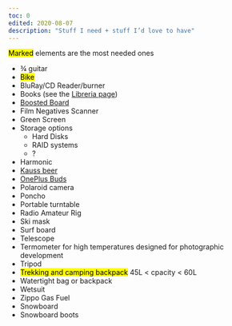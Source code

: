 ```yaml
---
toc: 0
edited: 2020-08-07
description: "Stuff I need + stuff I’d love to have"
---
```


<mark>Marked</mark> elements are the most needed ones

- ¾ guitar
- <mark>Bike</mark>
- BluRay/CD Reader/burner
- Books (see the [Libreria page](/libreria))
- [Boosted Board](https://boostedusa.com/collections/electric-skateboards)
- Film Negatives Scanner
- Green Screen
- Storage options
	- Hard Disks
	- RAID systems
	- ?
- Harmonic
- [Kauss beer](http://kauss.it)
- [OnePlus Buds](https://www.oneplus.com/oneplus-buds)
- Polaroid camera
- Poncho
- Portable turntable
- Radio Amateur Rig
- Ski mask
- Surf board
- Telescope
- Termometer for high temperatures designed for photographic development
- Tripod
- <mark>Trekking and camping backpack</mark> 45L \< cpacity \< 60L
- Watertight bag or backpack
- Wetsuit
- Zippo Gas Fuel
- Snowboard
- Snowboard boots
